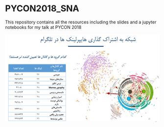 # PYCON2018_SNA
This repository contains all the resources including the slides and a jupyter notebooks for my talk at PYCON 2018

![](images/telegram.PNG)